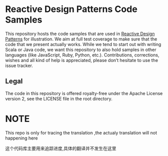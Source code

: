 # Reactive Design Patterns Code Samples

This repository hosts the code samples that are used in [Reactive Design Patterns](http://manning.com/kuhn) for illustration. We aim at full test coverage to make sure that the code that we present actually works. While we tend to start out with writing Scala or Java code, we want this repository to also hold samples in other languages (like JavaScript, Ruby, Python, etc.). Contributions, corrections, wishes and all kind of help is appreciated, please don’t hesitate to use the issue tracker.

## Legal

The code in this repository is offered royalty-free under the Apache License version 2, see the LICENSE file in the root directory. 

# NOTE

This repo is only for tracing the translation ,the actualy translation will not happening here

这个代码库主要用来追踪进度,具体的翻译并不发生在这里
